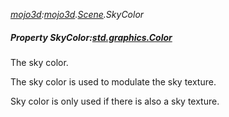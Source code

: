 _[mojo3d](../../modules/mojo3d/mojo3d-module.md):[mojo3d](../../modules/mojo3d/mojo3d-module.md).[Scene](../../modules/mojo3d/mojo3d-scene.md).SkyColor_
##### Property SkyColor:[std.graphics.Color](../../modules/std/std-graphics-color.md)
The sky color.

The sky color is used to modulate the sky texture.

Sky color is only used if there is also a sky texture.

